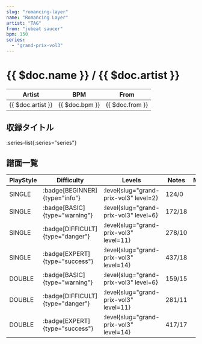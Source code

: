 ```yaml
---
slug: "romancing-layer"
name: "Romancing Layer"
artist: "TAG"
from: "jubeat saucer"
bpm: 150
series:
  - "grand-prix-vol3"
---
```


# {{ $doc.name }} / {{ $doc.artist }}

|Artist|BPM|From|
|------|---|----|
|{{ $doc.artist }}|{{ $doc.bpm }}|{{ $doc.from }}|

## 収録タイトル

:series-list{:series="series"}

## 譜面一覧

|PlayStyle|Difficulty|Levels|Notes|Movie|
|---------|----------|------|-----|-----|
|SINGLE| :badge[BEGINNER]{type="info"}|<div class="field is-grouped is-grouped-multiline"> :level{slug="grand-prix-vol3" level=2}</div>|124/0||
|SINGLE| :badge[BASIC]{type="warning"}|<div class="field is-grouped is-grouped-multiline"> :level{slug="grand-prix-vol3" level=6}</div>|172/18||
|SINGLE| :badge[DIFFICULT]{type="danger"}|<div class="field is-grouped is-grouped-multiline"> :level{slug="grand-prix-vol3" level=11}</div>|278/10||
|SINGLE| :badge[EXPERT]{type="success"}|<div class="field is-grouped is-grouped-multiline"> :level{slug="grand-prix-vol3" level=14}</div>|437/18||
|DOUBLE| :badge[BASIC]{type="warning"}|<div class="field is-grouped is-grouped-multiline"> :level{slug="grand-prix-vol3" level=6}</div>|159/15||
|DOUBLE| :badge[DIFFICULT]{type="danger"}|<div class="field is-grouped is-grouped-multiline"> :level{slug="grand-prix-vol3" level=11}</div>|281/11||
|DOUBLE| :badge[EXPERT]{type="success"}|<div class="field is-grouped is-grouped-multiline"> :level{slug="grand-prix-vol3" level=14}</div>|417/17||
